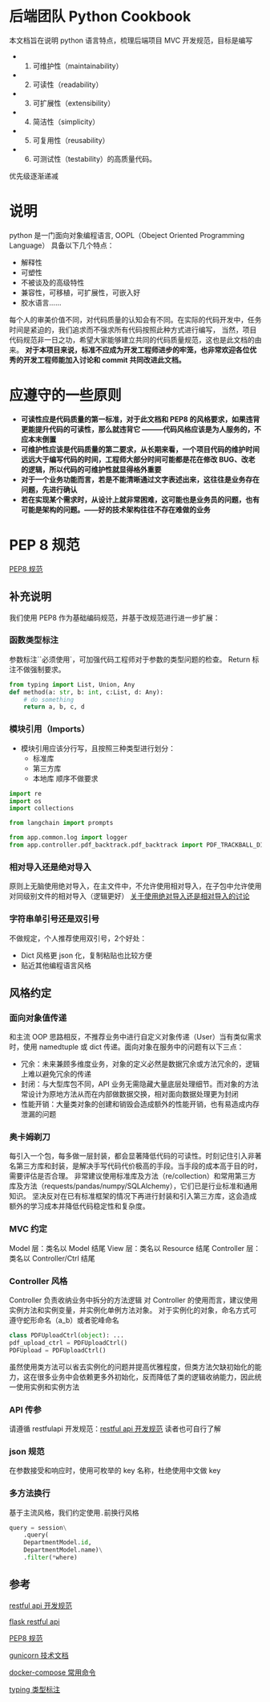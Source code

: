 # 后端团队 Python Cookbook
本文档旨在说明 python 语言特点，梳理后端项目 MVC 开发规范，目标是编写
- 1. 可维护性（maintainability）
- 2. 可读性（readability）
- 3. 可扩展性（extensibility）
- 4. 简洁性（simplicity）
- 5. 可复用性（reusability）
- 6. 可测试性（testability）的高质量代码。

优先级逐渐递减

# 说明
python 是一门面向对象编程语言, OOPL（Obeject Oriented Programming Language）
具备以下几个特点：
- 解释性
- 可塑性
- 不被谈及的高级特性
- 兼容性，可移植，可扩展性，可嵌入好
- 胶水语言......

每个人的审美价值不同，对代码质量的认知会有不同。在实际的代码开发中，任务时间是紧迫的，我们追求而不强求所有代码按照此种方式进行编写，
当然，项目代码规范非一日之功，希望大家能够建立共同的代码质量规范，这也是此文档的由来。
**对于本项目来说，标准不应成为开发工程师进步的牢笼，也非常欢迎各位优秀的开发工程师能加入讨论和 commit 共同改进此文档。**

# 应遵守的一些原则
- **可读性应是代码质量的第一标准，对于此文档和 PEP8 的风格要求，如果违背更能提升代码的可读性，那么就违背它 ———代码风格应该是为人服务的，不应本末倒置**
- **可维护性应该是代码质量的第二要求，从长期来看，一个项目代码的维护时间远远大于编写代码的时间，工程师大部分时间可能都是花在修改 BUG、改老的逻辑，所以代码的可维护性就显得格外重要**
- **对于一个业务功能而言，若是不能清晰通过文字表述出来，这往往是业务存在问题，先进行确认**
- **若在实现某个需求时，从设计上就非常困难，这可能也是业务员的问题，也有可能是架构的问题。——好的技术架构往往不存在难做的业务**

# PEP 8 规范
[PEP8 规范](https://alvin.red/2017/10/07/python-pep-8/)

## 补充说明
我们使用 PEP8 作为基础编码规范，并基于改规范进行进一步扩展：
### 函数类型标注
参数标注``必须使用`，可加强代码工程师对于参数的类型问题的检查。
Return 标注不做强制要求。
```python
from typing import List, Union, Any
def method(a: str, b: int, c:List, d: Any):
    # do something
    return a, b, c, d
```
### 模块引用（Imports）
- 模块引用应该分行写，且按照三种类型进行划分：
  - 标准库
  - 第三方库
  - 本地库
顺序不做要求

```python
import re
import os
import collections

from langchain import prompts

from app.common.log import logger
from app.controller.pdf_backtrack.pdf_backtrack import PDF_TRACKBALL_DIR

```
### 相对导入还是绝对导入
原则上无脑使用绝对导入，在主文件中，不允许使用相对导入，在子包中允许使用对同级别文件的相对导入（逻辑更好）
[关于使用绝对导入还是相对导入的讨论](https://stackoverflow.com/questions/14132789/relative-imports-for-the-billionth-time)

### 字符串单引号还是双引号
不做规定，个人推荐使用双引号，2个好处：
- Dict 风格更 json 化，复制粘贴也比较方便
- 贴近其他编程语言风格

## 风格约定
### 面向对象值传递
和主流 OOP 思路相反，不推荐业务中进行自定义对象传递（User）当有类似需求时，使用 namedtuple 或 dict 传递。面向对象在服务中的问题有以下三点：
- 冗余：未来兼顾多维度业务，对象的定义必然是数据冗余或方法冗余的，逻辑上难以避免冗余的传递
- 封闭：与大型库包不同，API 业务无需隐藏大量底层处理细节。而对象的方法常设计为原地方法从而在内部做数据交换，相对面向数据处理更为封闭
- 性能开销：大量类对象的创建和销毁会造成额外的性能开销，也有易造成内存泄漏的问题

### 奥卡姆剃刀
每引入一个包，每多做一层封装，都会显著降低代码的可读性。时刻记住引入非著名第三方库和封装，是解决手写代码代价极高的手段。当手段的成本高于目的时，需要评估是否合理。
非常建议使用标准库及方法（re/collection）和常用第三方库及方法（requests/pandas/numpy/SQLAlchemy），它们已是行业标准和通用知识。
坚决反对在已有标准框架的情况下再进行封装和引入第三方库，这会造成额外的学习成本并降低代码稳定性和复杂度。

### MVC 约定
Model 层：类名以 Model 结尾
View 层：类名以 Resource 结尾
Controller 层：类名以 Controller/Ctrl 结尾

### Controller 风格
Controller 负责收纳业务中拆分的方法逻辑
对 Controller 的使用而言，建议使用实例方法和实例变量，并实例化单例方法对象。
对于实例化的对象，命名方式可遵守蛇形命名（a_b）或者驼峰命名
```python
class PDFUploadCtrl(object): ...
pdf_upload_ctrl = PDFUploadCtrl()
PDFUpload = PDFUploadCtrl()

```
虽然使用类方法可以省去实例化的问题并提高优雅程度，但类方法欠缺初始化的能力，这在很多业务中会依赖更多外初始化，反而降低了类的逻辑收纳能力，因此统一使用实例和实例方法

### API 传参
请遵循 restfulapi 开发规范：[restful api 开发规范](https://www.vinaysahni.com/best-practices-for-a-pragmatic-restful-api)
读者也可自行了解

### json 规范
在参数接受和响应时，使用可枚举的 key 名称，杜绝使用中文做 key

### 多方法换行
基于主流风格，我们约定使用`.`前换行风格
```python
query = session\
    .query(
    DepartmentModel.id,
    DepartmentModel.name)\
    .filter(*where)
```

## 参考
[restful api 开发规范](https://www.vinaysahni.com/best-practices-for-a-pragmatic-restful-api)

[flask restful api](https://flask-restful.readthedocs.io/en/latest/quickstart.html#resourceful-routing)

[PEP8 规范](https://alvin.red/2017/10/07/python-pep-8/)

[gunicorn 技术文档](https://docs.gunicorn.org/en/latest/run.html)

[docker-compose 常用命令](https://docs.docker.com/compose/reference/)

[typing 类型标注](https://docs.python.org/3/library/typing.html)
